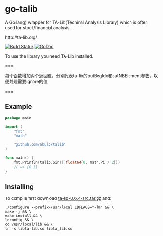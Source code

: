 # go-talib
A Go(lang) wrapper for TA-Lib(Techinal Analysis Library) which is often used for stock/financial analysis.

http://ta-lib.org/

[![Build Status](https://travis-ci.org/abulo/talib.svg?branch=master)](https://travis-ci.org/abulo/talib)
[![GoDoc](https://godoc.org/github.com/abulo/talib?status.svg)](https://godoc.org/github.com/abulo/talib)

To use the library you need TA-Lib installed.


===

每个函数增加两个返回值，分别代表ta-lib的outBegIdx和outNBElement参数，以便处理需要ignore的值

===

## Example
```go
package main

import (
	"fmt"
	"math"

	"github.com/abulo/talib"
)

func main() {
	fmt.Println(talib.Sin([]float64{0, math.Pi / 2}))
	// => [0 1]
}
```

## Installing

To compile first download [ta-lib-0.6.4-src.tar.gz](https://github.com/TA-Lib/ta-lib/releases/download/v0.6.4/ta-lib-0.6.4-src.tar.gz) and:
```
./configure --prefix=/usr/local LDFLAGS="-lm" && \
make -j && \
make install && \
ldconfig && \
cd /usr/local/lib && \
ln -s libta-lib.so libta_lib.so
```